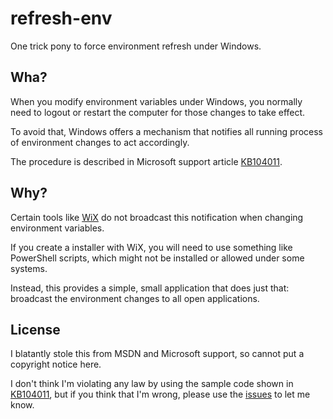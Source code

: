 # refresh-env

One trick pony to force environment refresh under Windows.

## Wha?

When you modify environment variables under Windows, you normally need to
logout or restart the computer for those changes to take effect.

To avoid that, Windows offers a mechanism that notifies all running process
of environment changes to act accordingly.

The procedure is described in Microsoft support article [KB104011](http://support.microsoft.com/kb/104011).

## Why?

Certain tools like [WiX](http://wix.sourceforge.net/) do not broadcast this
notification when changing environment variables.

If you create a installer with WiX, you will need to use something like
PowerShell scripts, which might not be installed or allowed under some
systems.

Instead, this provides a simple, small application that does just that:
broadcast the environment changes to all open applications.

## License

I blatantly stole this from MSDN and Microsoft support, so cannot put a
copyright notice here.

I don't think I'm violating any law by using the sample code shown in
[KB104011](http://support.microsoft.com/kb/104011), but if you think that
I'm wrong, please use the [issues](https://github.com/luislavena/experiments/issues)
to let me know.
